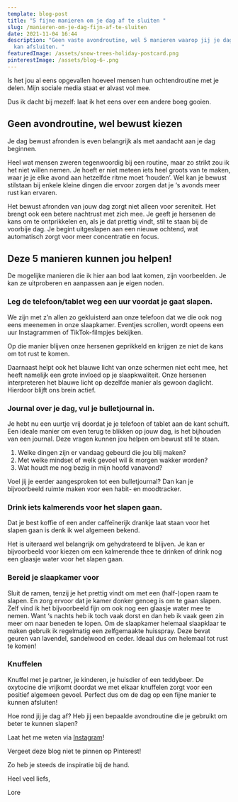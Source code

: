 ```yaml
---
template: blog-post
title: "5 fijne manieren om je dag af te sluiten "
slug: /manieren-om-je-dag-fijn-af-te-sluiten
date: 2021-11-04 16:44
description: "Geen vaste avondroutine, wel 5 manieren waarop jij je dag bewust
  kan afsluiten. "
featuredImage: /assets/snow-trees-holiday-postcard.png
pinterestImage: /assets/blog-6-.png
---
```

Is het jou al eens opgevallen hoeveel mensen hun ochtendroutine met je delen. Mijn sociale media staat er alvast vol mee. 

Dus ik dacht bij mezelf: laat ik het eens over een andere boeg gooien.


## Geen avondroutine, wel bewust kiezen

Je dag bewust afronden is even belangrijk als met aandacht aan je dag beginnen. 

Heel wat mensen zweren tegenwoordig bij een routine, maar zo strikt zou ik het niet willen nemen. Je hoeft er niet meteen iets heel groots van te maken, waar je je elke avond aan hetzelfde ritme moet ‘houden’. Wel kan je bewust stilstaan bij enkele kleine dingen die ervoor zorgen dat je ‘s avonds meer rust kan ervaren. 


Het bewust afronden van jouw dag zorgt niet alleen voor sereniteit. Het brengt ook een betere nachtrust met zich mee. Je geeft je hersenen de kans om te ontprikkelen en, als je dat prettig vindt, stil te staan bij de voorbije dag.
Je begint uitgeslapen aan een nieuwe ochtend, wat automatisch zorgt voor meer concentratie en focus.



## Deze 5 manieren kunnen jou helpen! 

De mogelijke manieren die ik hier aan bod laat komen, zijn voorbeelden. Je kan ze uitproberen en aanpassen aan je eigen noden. 



### Leg de telefoon/tablet weg een uur voordat je gaat slapen. 

We zijn met z’n allen zo gekluisterd aan onze telefoon dat we die ook nog eens meenemen in onze slaapkamer. Eventjes scrollen, wordt opeens een uur Instagrammen of TikTok-filmpjes bekijken.


Op die manier blijven onze hersenen geprikkeld en krijgen ze niet de kans om tot rust te komen. 


Daarnaast helpt ook het blauwe licht van onze schermen niet echt mee, het heeft namelijk een grote invloed op je slaapkwaliteit. Onze hersenen interpreteren het blauwe licht op dezelfde manier als gewoon daglicht. Hierdoor blijft ons brein actief. 



### Journal over je dag, vul je bulletjournal in. 

Je hebt nu een uurtje vrij doordat je je telefoon of tablet aan de kant schuift. Een ideale manier om even terug te blikken op jouw dag, is het bijhouden van een journal.
Deze vragen kunnen jou helpen om bewust stil te staan. 



1. Welke dingen zijn er vandaag gebeurd die jou blij maken? 
2. Met welke mindset of welk gevoel wil ik morgen wakker worden? 
3. Wat houdt me nog bezig in mijn hoofd vanavond? 



Voel jij je eerder aangesproken tot een bulletjournal? Dan kan je bijvoorbeeld ruimte maken voor een habit- en moodtracker. 




### Drink iets kalmerends voor het slapen gaan. 

Dat je best koffie of een ander caffeïnerijk drankje laat staan voor het slapen gaan is denk ik wel algemeen bekend.

Het is uiteraard wel belangrijk om gehydrateerd te blijven. Je kan er bijvoorbeeld voor kiezen om een kalmerende thee te drinken of drink nog een glaasje water voor het slapen gaan. 




### Bereid je slaapkamer voor 

Sluit de ramen, tenzij je het prettig vindt om met een (half-)open raam te slapen.
En zorg ervoor dat je kamer donker genoeg is om te gaan slapen.
Zelf vind ik het bijvoorbeeld fijn om ook nog een glaasje water mee te nemen. Want ‘s nachts heb ik toch vaak dorst en dan heb ik vaak geen zin meer om naar beneden te lopen.
Om de slaapkamer helemaal slaapklaar te maken gebruik ik regelmatig een zelfgemaakte huisspray. Deze bevat geuren van lavendel, sandelwood en ceder. Ideaal dus om helemaal tot rust te komen! 



### Knuffelen

Knuffel met je partner, je kinderen, je huisdier of een teddybeer. De oxytocine die vrijkomt doordat we met elkaar knuffelen zorgt voor een positief algemeen gevoel. Perfect dus om de dag op een fijne manier te kunnen afsluiten! 



Hoe rond jij je dag af?
Heb jij een bepaalde avondroutine die je gebruikt om beter te kunnen slapen?

Laat het me weten via [Instagram](https://www.instagram.com/bloomingyou.nl/)! 



Vergeet deze blog niet te pinnen op Pinterest! 

Zo heb je steeds de inspiratie bij de hand. 



Heel veel liefs, 



Lore